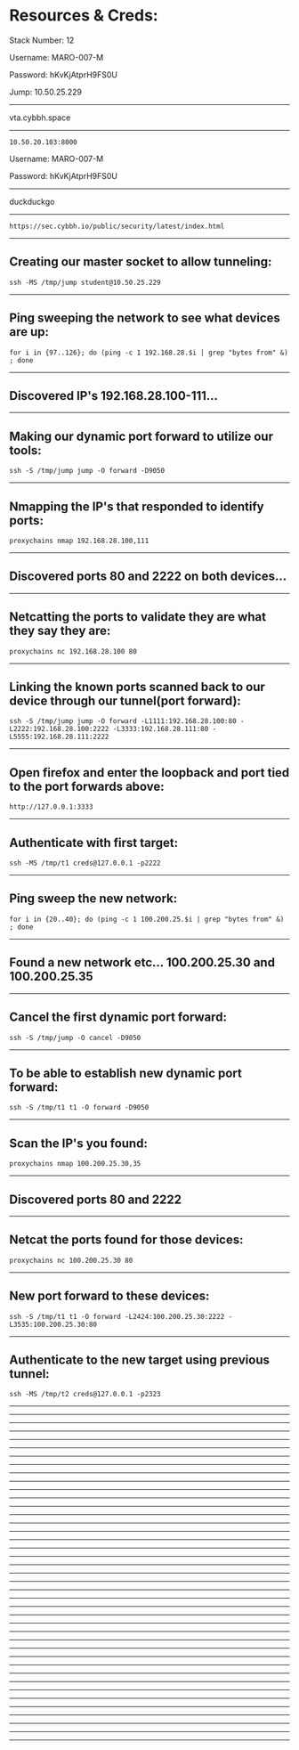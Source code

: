 # Resources & Creds:

Stack Number: 12

Username: MARO-007-M

Password: hKvKjAtprH9FS0U

Jump: 10.50.25.229
________________________________________________________________________________________________________________
vta.cybbh.space
________________________________________________________________________________________________________________
    10.50.20.103:8000

Username: MARO-007-M

Password: hKvKjAtprH9FS0U
________________________________________________________________________________________________________________
duckduckgo
________________________________________________________________________________________________________________
    https://sec.cybbh.io/public/security/latest/index.html
________________________________________________________________________________________________________________
## Creating our master socket to allow tunneling:
    ssh -MS /tmp/jump student@10.50.25.229
________________________________________________________________________________________________________________
## Ping sweeping the network to see what devices are up: 
    for i in {97..126}; do (ping -c 1 192.168.28.$i | grep "bytes from" &) ; done
________________________________________________________________________________________________________________
## Discovered IP's 192.168.28.100-111...
________________________________________________________________________________________________________________
## Making our dynamic port forward to utilize our tools: 
    ssh -S /tmp/jump jump -O forward -D9050
________________________________________________________________________________________________________________
## Nmapping the IP's that responded to identify ports: 
    proxychains nmap 192.168.28.100,111
________________________________________________________________________________________________________________
## Discovered ports 80 and 2222 on both devices...    
________________________________________________________________________________________________________________
## Netcatting the ports to validate they are what they say they are:
    proxychains nc 192.168.28.100 80
________________________________________________________________________________________________________________
## Linking the known ports scanned back to our device through our tunnel(port forward):
    ssh -S /tmp/jump jump -O forward -L1111:192.168.28.100:80 -L2222:192.168.28.100:2222 -L3333:192.168.28.111:80 -L5555:192.168.28.111:2222
________________________________________________________________________________________________________________
## Open firefox and enter the loopback and port tied to the port forwards above:
    http://127.0.0.1:3333
________________________________________________________________________________________________________________
## Authenticate with first target: 
    ssh -MS /tmp/t1 creds@127.0.0.1 -p2222
________________________________________________________________________________________________________________
## Ping sweep the new network: 
    for i in {20..40}; do (ping -c 1 100.200.25.$i | grep "bytes from" &) ; done
________________________________________________________________________________________________________________
## Found a new network etc... 100.200.25.30 and 100.200.25.35
________________________________________________________________________________________________________________
## Cancel the first dynamic port forward: 
    ssh -S /tmp/jump -O cancel -D9050
________________________________________________________________________________________________________________
## To be able to establish new dynamic port forward: 
    ssh -S /tmp/t1 t1 -O forward -D9050
________________________________________________________________________________________________________________
## Scan the IP's you found: 
    proxychains nmap 100.200.25.30,35
________________________________________________________________________________________________________________
## Discovered ports 80 and 2222
________________________________________________________________________________________________________________
## Netcat the ports found for those devices: 
    proxychains nc 100.200.25.30 80
________________________________________________________________________________________________________________
## New port forward to these devices:
    ssh -S /tmp/t1 t1 -O forward -L2424:100.200.25.30:2222 -L3535:100.200.25.30:80
________________________________________________________________________________________________________________
## Authenticate to the new target using previous tunnel: 
    ssh -MS /tmp/t2 creds@127.0.0.1 -p2323 
________________________________________________________________________________________________________________


________________________________________________________________________________________________________________


________________________________________________________________________________________________________________


________________________________________________________________________________________________________________


________________________________________________________________________________________________________________


________________________________________________________________________________________________________________


________________________________________________________________________________________________________________


________________________________________________________________________________________________________________


________________________________________________________________________________________________________________


________________________________________________________________________________________________________________


________________________________________________________________________________________________________________


________________________________________________________________________________________________________________


________________________________________________________________________________________________________________


________________________________________________________________________________________________________________


________________________________________________________________________________________________________________


________________________________________________________________________________________________________________


________________________________________________________________________________________________________________


________________________________________________________________________________________________________________


________________________________________________________________________________________________________________


________________________________________________________________________________________________________________


________________________________________________________________________________________________________________


________________________________________________________________________________________________________________


________________________________________________________________________________________________________________


________________________________________________________________________________________________________________


________________________________________________________________________________________________________________


________________________________________________________________________________________________________________


________________________________________________________________________________________________________________


________________________________________________________________________________________________________________


________________________________________________________________________________________________________________


________________________________________________________________________________________________________________


________________________________________________________________________________________________________________


________________________________________________________________________________________________________________


________________________________________________________________________________________________________________


________________________________________________________________________________________________________________


________________________________________________________________________________________________________________


________________________________________________________________________________________________________________


________________________________________________________________________________________________________________


________________________________________________________________________________________________________________


________________________________________________________________________________________________________________


________________________________________________________________________________________________________________


________________________________________________________________________________________________________________






















